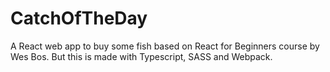 # CatchOfTheDay
A React web app to buy some fish based on React for Beginners course by Wes Bos. But this is made with Typescript, SASS and Webpack.
